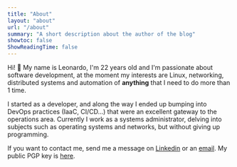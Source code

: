 ```yaml
---
title: "About"
layout: "about"
url: "/about"
summary: "A short description about the author of the blog"
showtoc: false
ShowReadingTime: false
---
```


Hi! 👋 My name is Leonardo, I'm 22 years old and I'm passionate about software development, at the moment my interests are Linux, networking, distributed systems and automation of **anything** that I need to do more than 1 time.

I started as a developer, and along the way I ended up bumping into DevOps practices (IaaC, CI/CD...) that were an excellent gateway to the operations area. Currently I work as a systems administrator, delving into subjects such as operating systems and networks, but without giving up programming.

If you want to contact me, send me a message on [Linkedin](https://www.linkedin.com/in/lsgalves?locale=en_US) or an [email](mailto:leonardosgalves@gmail.com). My public PGP key is [here](https://lsgalves.com/gpg.pub.asc).
